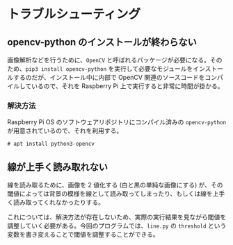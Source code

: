 # トラブルシューティング

## opencv-python のインストールが終わらない

画像解析などを行うために、`OpenCV` と呼ばれるパッケージが必要になる。そのため、`pip3 install opencv-python` を実行して必要なモジュールをインストールするのだが、インストール中に内部で OpenCV 関連のソースコードをコンパイルしているので、それを Raspberry Pi 上で実行すると非常に時間が掛かる。

### 解決方法

Raspberry Pi OS のソフトウェアリポジトリにコンパイル済みの `opencv-python` が用意されているので、それを利用する。

```
# apt install python3-opencv
```

## 線が上手く読み取れない

線を読み取るために、画像を 2 値化する (白と黒の単純な画像にする) が、その閾値によっては背景の模様を線として読み取ってしまったり、もしくは線を上手く読み取ってくれなかったりする。

これについては、解決方法が存在しないため、実際の実行結果を見ながら閾値を調整していく必要がある。今回のプログラムでは、`line.py` の `threshold` という変数を書き変えることで閾値を調整することができる。
